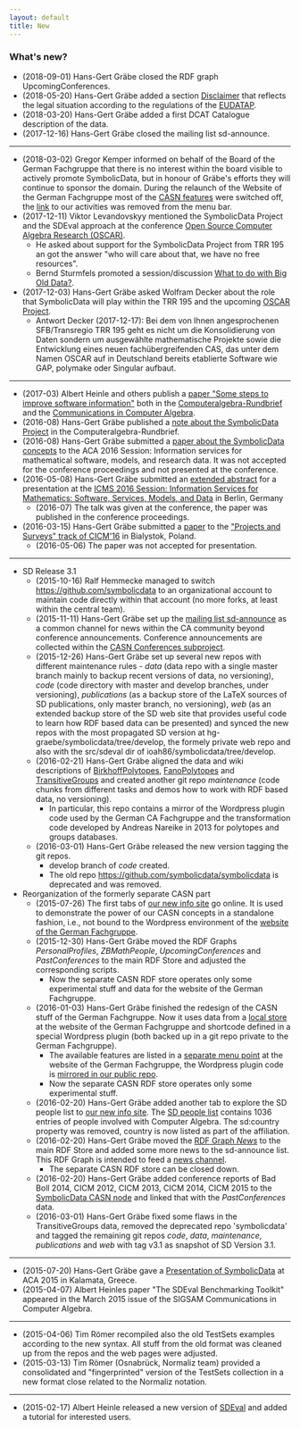 ```yaml
---
layout: default
title: New
---
```


### What's new?

-   (2018-09-01) Hans-Gert Gräbe closed the RDF graph UpcomingConferences.
-   (2018-05-20) Hans-Gert Gräbe added a section [Disclaimer](Disclaimer "wikilink") that reflects the legal situation according to the regulations of the [EUDATAP](https://www.iitr.us/eudatap).
-   (2018-03-20) Hans-Gert Gräbe added a first DCAT Catalogue description of the data. 
-   (2017-12-16) Hans-Gert Gräbe closed the mailing list sd-announce.

* * * * *

-   (2018-03-02) Gregor Kemper informed on behalf of the Board of the German Fachgruppe that there is no interest within the board visible to actively promote SymbolicData, but in honour of Gräbe's efforts they will continue to sponsor the domain.  During the relaunch of the Website of the German Fachgruppe most of the [CASN features](CASN "wikilink") were switched off, the [link](http://www.fachgruppe-computeralgebra.de/symbolicdata/) to our activities was removed from the menu bar.
-   (2017-12-11) Viktor Levandovskyy mentioned the SymbolicData Project and the SDEval approach at the conference [Open Source Computer Algebra Research (OSCAR)](https://www.mis.mpg.de/calendar/conferences/2017/oscar2017.html).
    - He asked about support for the SymbolicData Project from TRR 195 an got the answer "who will care about that, we have no free resources".
    - Bernd Sturmfels promoted a session/discussion [What to do with Big Old Data?](https://www.mis.mpg.de/fileadmin/pdf/slides_oscar2017_3198.pdf).
-   (2017-12-03) Hans-Gert Gräbe asked Wolfram Decker about the role that SymbolicData will play within the TRR 195 and the upcoming [OSCAR Project](https://www.computeralgebra.de/sfb/).
    - Antwort Decker (2017-12-17): Bei dem von Ihnen angesprochenen SFB/Transregio TRR 195 geht es nicht um die Konsolidierung von Daten sondern um ausgewählte mathematische Projekte sowie die Entwicklung eines neuen fachübergreifenden CAS, das unter dem Namen OSCAR auf in Deutschland bereits etablierte Software wie GAP, polymake oder Singular aufbaut.

* * * * *

-   (2017-03) Albert Heinle and others publish a [paper "Some steps to improve software information"](Publications "wikilink") both in the [Computeralgebra-Rundbrief](http://www.fachgruppe-computeralgebra.de/rundbrief/) and the [Communications in Computer Algebra](https://www.sigsam.org/cca/).
-   (2016-08) Hans-Gert Gräbe published a [note about the SymbolicData Project](Publications "wikilink") in the Computeralgebra-Rundbrief. 
-   (2016-08) Hans-Gert Gräbe submitted a [paper about the SymbolicData concepts](Publications "wikilink") to the ACA 2016 Session: Information services for mathematical software, models, and research data. It was not accepted for the conference proceedings and not presented at the conference.  
-   (2016-05-08) Hans-Gert Gräbe submitted an [extended abstract](Publications "wikilink") for a presentation at the [ICMS 2016 Session: Information Services for Mathematics: Software, Services, Models, and Data](http://www.emis.de/data/community/icms_s14.html) in Berlin, Germany
    - (2016-07) The talk was given at the conference, the paper was published in the conference proceedings.  
-   (2016-03-15) Hans-Gert Gräbe submitted a [paper](Publications "wikilink") to the ["Projects and Surveys" track of CICM'16](http://cicm-conference.org/2016/cicm.php?event=surveys) in Bialystok, Poland.
    -   (2016-05-06) The paper was not accepted for presentation.

* * * * *

-   SD Release 3.1
    -   (2015-10-16) Ralf Hemmecke managed to switch <https://github.com/symbolicdata> to an organizational account to maintain code directly within that account (no more forks, at least within the central team).
    -   (2015-11-11) Hans-Gert Gräbe set up the [mailing list sd-announce](http://lists.informatik.uni-leipzig.de/mailman/listinfo/sd-announce) as a common channel for news within the CA community beyond conference announcements. Conference announcements are collected within the [CASN Conferences subproject](Conferences "wikilink").
    -   (2015-12-26) Hans-Gert Gräbe set up several new repos with different maintenance rules - *data* (data repo with a single master branch mainly to backup recent versions of data, no versioning), *code* (code directory with master and develop branches, under versioning), *publications* (as a backup store of the LaTeX sources of SD publications, only master branch, no versioning), *web* (as an extended backup store of the SD web site that provides useful code to learn how RDF based data can be presented) and synced the new repos with the most propagated SD version at hg-graebe/symbolicdata/tree/develop, the formely private web repo and also with the src/sdeval dir of ioah86/symbolicdata/tree/develop.
    -   (2016-02-21) Hans-Gert Gräbe aligned the data and wiki descriptions of [BirkhoffPolytopes](BirkhoffPolytopes "wikilink"), [FanoPolytopes](FanoPolytopes "wikilink") and [TransitiveGroups](TransitiveGroups "wikilink") and created another git repo *maintenance* (code chunks from different tasks and demos how to work with RDF based data, no versioning).
        -   In particular, this repo contains a mirror of the Wordpress plugin code used by the German CA Fachgruppe and the transformation code developed by Andreas Nareike in 2013 for polytopes and groups databases.
    -   (2016-03-01) Hans-Gert Gräbe released the new version tagging the git repos.
        -   develop branch of *code* created.
        -   The old repo <https://github.com/symbolicdata/symbolicdata> is deprecated and was removed.
-   Reorganization of the formerly separate CASN part
    -   (2015-07-26) The first tabs of [our new info site](http://symbolicdata.org/info) go online. It is used to demonstrate the power of our CASN concepts in a standalone fashion, i.e., not bound to the Wordpress environment of the [website of the German Fachgruppe](http://www.fachgruppe-computeralgebra.de/symbolicdata/).
    -   (2015-12-30) Hans-Gert Gräbe moved the RDF Graphs *PersonalProfiles*, *ZBMathPeople*, *UpcomingConferences* and *PastConferences* to the main RDF Store and adjusted the corresponding scripts.
        -   Now the separate CASN RDF store operates only some experimental stuff and data for the website of the German Fachgruppe.
    -   (2016-01-03) Hans-Gert Gräbe finished the redesign of the CASN stuff of the German Fachgruppe. Now it uses data from a [local store](http://www.fachgruppe-computeralgebra.de/rdf/) at the website of the German Fachgruppe and shortcode defined in a special Wordpress plugin (both backed up in a git repo private to the German Fachgruppe).
        -   The available features are listed in a [separate menu point](http://www.fachgruppe-computeralgebra.de/symbolicdata/) at the website of the German Fachgruppe, the Wordpress plugin code is [mirrored in our public repo](https://github.com/symbolicdata/web/tree/master/casn-plugin).
        -   Now the separate CASN RDF store operates only some experimental stuff.
    -   (2016-02-20) Hans-Gert Gräbe added another tab to explore the SD people list to [our new info site](http://symbolicdata.org/info). The [SD people list](http://symbolicdata.org/Data/People/) contains 1036 entries of people involved with Computer Algebra. The sd:country property was removed, country is now listed as part of the affiliation.
    -   (2016-02-20) Hans-Gert Gräbe moved the [RDF Graph *News*](http://symbolicdata.org/Data/News/) to the main RDF Store and added some more news to the sd-announce list. This RDF Graph is intended to feed a [news channel](News "wikilink").
        -   The separate CASN RDF store can be closed down.
    -   (2016-02-20) Hans-Gert Gräbe added conference reports of Bad Boll 2014, CICM 2012, CICM 2013, CICM 2014, CICM 2015 to the [SymbolicData CASN node](http://symbolicdata.org/rdf) and linked that with the *PastConferences* data.
    -   (2016-03-01) Hans-Gert Gräbe fixed some flaws in the TransitiveGroups data, removed the deprecated repo 'symbolicdata' and tagged the remaining git repos *code*, *data*, *maintenance*, *publications* and *web* with tag v3.1 as snapshot of SD Version 3.1.

* * * * *

-   (2015-07-20) Hans-Gert Gräbe gave a [Presentation of SymbolicData](Publications "wikilink") at ACA 2015 in Kalamata, Greece.
-   (2015-04-07) Albert Heinles paper "The SDEval Benchmarking Toolkit" appeared in the March 2015 issue of the SIGSAM Communications in Computer Algebra.

* * * * *

-   (2015-04-06) Tim Römer recompiled also the old TestSets examples according to the new syntax. All stuff from the old format was cleaned up from the repos and the web pages were adjusted.
-   (2015-03-13) Tim Römer (Osnabrück, Normaliz team) provided a consolidated and "fingerprinted" version of the TestSets collection in a new format close related to the Normaliz notation.

* * * * *

-   (2015-02-17) Albert Heinle released a new version of [SDEval](SDEval "wikilink") and added a tutorial for interested users.

